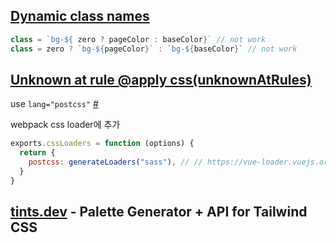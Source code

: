 
## [Dynamic class names](https://tailwindcss.com/docs/content-configuration#dynamic-class-names)

```js
class = `bg-${ zero ? pageColor : baseColor}` // not work
class = zero ? `bg-${pageColor}` : `bg-${baseColor}` // not work
```

## [Unknown at rule @apply css(unknownAtRules)](https://github.com/tailwindlabs/tailwindcss/discussions/5258)

use `lang="postcss"` [#](https://github.com/tailwindlabs/tailwindcss/discussions/5258#discussioncomment-3055628)

webpack css loader에 추가

```js
exports.cssLoaders = function (options) {
  return {
    postcss: generateLoaders("sass"), // // https://vue-loader.vuejs.org/en/configurations/extract-css.html
  }
}
```

## [tints.dev](https://www.tints.dev/) - Palette Generator + API for Tailwind CSS
